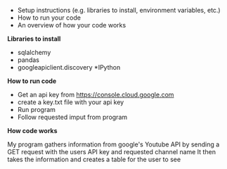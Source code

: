 * Setup instructions (e.g. libraries to install, environment variables, etc.)
* How to run your code
* An overview of how your code works

**Libraries to install**
  * sqlalchemy
  * pandas
  * googleapiclient.discovery
  *IPython


**How to run code**
  * Get an api key from https://console.cloud.google.com
  * create a key.txt file with your api key
  * Run program
  * Follow requested imput from program

**How code works**

  My program gathers information from google's Youtube
  API by sending a GET request with the users API key and requested channel name
  It then takes the information and creates a table for the user to see
